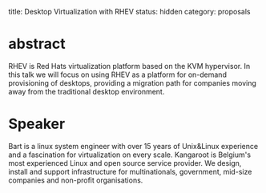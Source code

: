 title: Desktop Virtualization with RHEV
status: hidden
category: proposals

# abstract
RHEV is Red Hats virtualization platform based on the KVM hypervisor.
 In this talk we will focus on using RHEV as a platform for on-demand provisioning of desktops, providing a migration path for companies moving away from the traditional desktop environment.

# Speaker
Bart is a linux system engineer with over 15 years of Unix&Linux experience and a fascination for virtualization on every scale.
 Kangaroot is Belgium's most experienced Linux and open source service provider. We design, install and support infrastructure for multinationals, government, mid-size companies and non-profit organisations.
